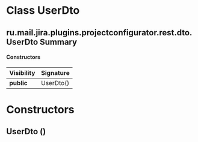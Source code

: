 Class UserDto
=============
ru.mail.jira.plugins.projectconfigurator.rest.dto.UserDto
Summary
-------
#### Constructors
| Visibility | Signature |
| ---------- | --------- |
| **public** | UserDto() |

Constructors
============
UserDto ()
----------


